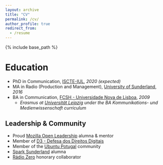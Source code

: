 ```yaml
---
layout: archive
title: "CV"
permalink: /cv/
author_profile: true
redirect_from:
  - /resume
---
```


{% include base_path %}

Education
======

* PhD in Communication, [ISCTE-IUL](https://iscte-iul.pt/), *2020 (expected)*
* MA in Radio (Production and Management), [University of Sunderland](https://www.sunderland.ac.uk/), *2016*
* BA in Communication, [FCSH - Universidade Nova de Lisboa](http://fcsh.unl.pt/), *2009*
    * _Erasmus at [Universität Leipzig](https://www.uni-leipzig.de/en/) under the BA Kommunikations- und Medienwissenschaft curriculum_


Leadership & Community
------
* Proud [Mozilla Open Leadership](https://mozilla.github.io/leadership-training/) alumna & mentor
* Member of [D3 - Defesa dos Direitos Digitais](https://direitosdigitais.pt/)
* Member of the [Ubuntu Potugal](https://ubuntu-pt.org/) community
* [Spark Sunderland](https://www.sparksunderland.com) alumna
* [Rádio Zero](https://http://radiozero.pt/) honorary collaborator
